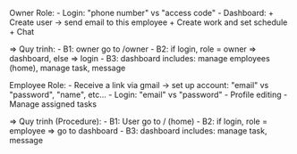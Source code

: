 Owner Role:
    - Login: "phone number" vs "access code"
    - Dashboard:
        + Create user -> send email to this employee
        + Create work and set schedule
        + Chat

=> Quy trinh:
    - B1: owner go to /owner
    - B2: if login, role = owner => dashboard, else => login
    - B3: dashboard includes: manage employees (home), manage task, message

Employee Role:
    - Receive a link via gmail -> set up account: "email" vs "password", "name", etc...
    - Login: "email" vs "password"
    - Profile editing
    - Manage assigned tasks

=> Quy trinh (Procedure):
    - B1: User  go to / (home)
    - B2: if login, role = employee => go to dashboard
    - B3: dashboard includes: manage task, message